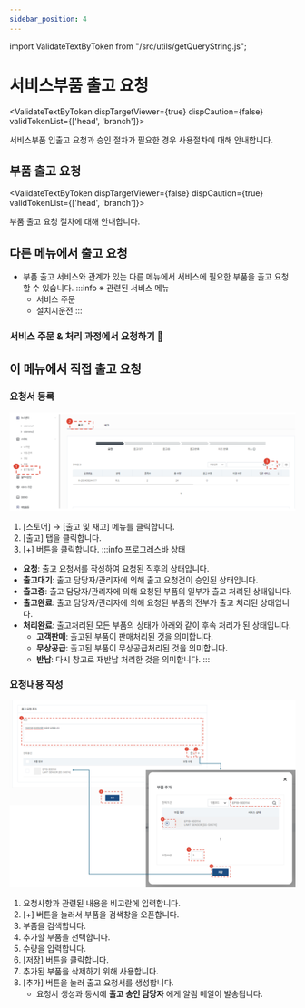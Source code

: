 ```yaml
---
sidebar_position: 4
---
```


import ValidateTextByToken from "/src/utils/getQueryString.js";


# 서비스부품 출고 요청

<ValidateTextByToken dispTargetViewer={true} dispCaution={false} validTokenList={['head', 'branch']}>

서비스부품 입출고 요청과 승인 절차가 필요한 경우 사용절차에 대해 안내합니다.

</ValidateTextByToken>

## 부품 출고 요청

<ValidateTextByToken dispTargetViewer={false} dispCaution={true} validTokenList={['head', 'branch']}>

부품 출고 요청 절차에 대해 안내합니다.



## 다른 메뉴에서 출고 요청

- 부품 출고 서비스와 관계가 있는 다른 메뉴에서 서비스에 필요한 부품을 출고 요청할 수 있습니다.
    :::info
    ※ 관련된 서비스 메뉴
    - 서비스 주문
    - 설치시운전
    :::

### 서비스 주문 & 처리 과정에서 요청하기 🚧

## 이 메뉴에서 직접 출고 요청

### 요청서 등록

![031](./img/031.png)

1. [스토어] → [출고 및 재고] 메뉴를 클릭합니다.
1. [출고] 탭을 클릭합니다.
1. [+] 버튼을 클릭합니다.
:::info 프로그레스바 상태
- **요청**: 출고 요청서를 작성하여 요청된 직후의 상태입니다.
- **출고대기**: 출고 담당자/관리자에 의해 출고 요청건이 승인된 상태입니다.
- **출고중**: 출고 담당자/관리자에 의해 요청된 부품의 일부가 출고 처리된 상태입니다.
- **출고완료**: 출고 담당자/관리자에 의해 요청된 부품의 전부가 출고 처리된 상태입니다.
- **처리완료**: 출고처리된 모든 부품의 상태가 아래와 같이 후속 처리가 된 상태입니다.
    - **고객판매**: 출고된 부품이 판매처리된 것을 의미합니다.
    - **무상공급**: 출고된 부품이 무상공급처리된 것을 의미합니다.
    - **반납**: 다시 창고로 재반납 처리한 것을 의미합니다.
:::

### 요청내용 작성

![032](./img/032.png)

1. 요청사항과 관련된 내용을 비고란에 입력합니다.
1. [+] 버튼을 눌러서 부품을 검색창을 오픈합니다.
1. 부품을 검색합니다.
1. 추가할 부품을 선택합니다.
1. 수량을 입력합니다.
1. [저장] 버튼을 클릭합니다.
1. 추가된 부품을 삭제하기 위해 사용합니다.
1. [추가] 버튼을 눌러 출고 요청서를 생성합니다.
    - 요청서 생성과 동시에 **출고 승인 담당자** 에게 알림 메일이 발송됩니다.

</ValidateTextByToken>